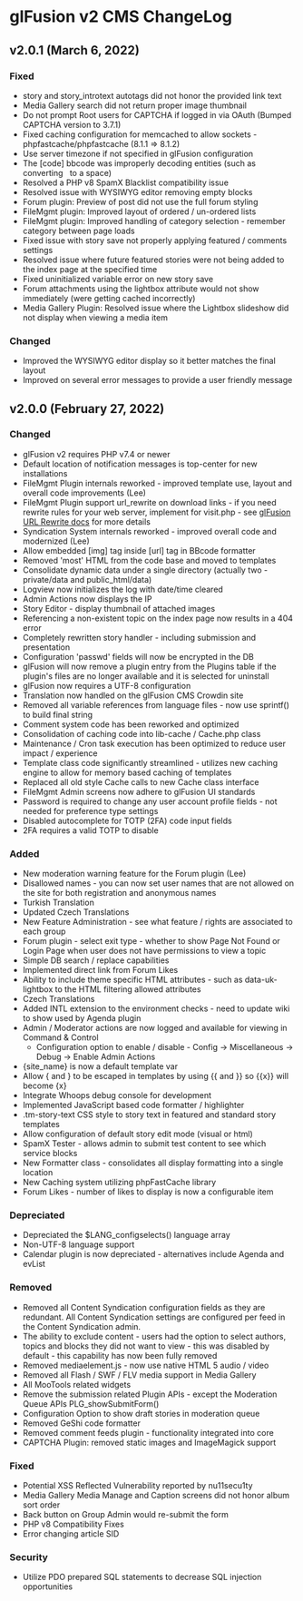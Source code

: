 # glFusion v2 CMS ChangeLog

## v2.0.1 (March 6, 2022)

### Fixed

- story and story_introtext autotags did not honor the provided link text
- Media Gallery search did not return proper image thumbnail
- Do not prompt Root users for CAPTCHA if logged in via OAuth (Bumped CAPTCHA version to 3.7.1)
- Fixed caching configuration for memcached to allow sockets - phpfastcache/phpfastcache (8.1.1 => 8.1.2)
- Use server timezone if not specified in glFusion configuration
- The [code] bbcode was improperly decoding entities (such as converting &nbsp; to a space)
- Resolved a PHP v8 SpamX Blacklist compatibility issue
- Resolved issue with WYSIWYG editor removing empty blocks
- Forum plugin: Preview of post did not use the full forum styling
- FileMgmt plugin: Improved layout of ordered / un-ordered lists
- FileMgmt plugin: Improved handling of category selection - remember category between page loads
- Fixed issue with story save not properly applying featured / comments settings
- Resolved issue where future featured stories were not being added to the index page at the specified time
- Fixed uninitialized variable error on new story save
- Forum attachments using the lightbox attribute would not show immediately (were getting cached incorrectly)
- Media Gallery Plugin: Resolved issue where the Lightbox slideshow did not display when viewing a media item

### Changed

- Improved the WYSIWYG editor display so it better matches the final layout
- Improved on several error messages to provide a user friendly message

## v2.0.0 (February 27, 2022)

### Changed

- glFusion v2 requires PHP v7.4 or newer
- Default location of notification messages is top-center for new installations
- FileMgmt Plugin internals reworked - improved template use, layout and overall code improvements (Lee)
- FileMgmt Plugin support url_rewrite on download links - if you need rewrite rules for your web server, implement for visit.php - see [glFusion URL Rewrite docs](https://www.glfusion.org/wiki/glfusion:configuration:site) for more details
- Syndication System internals reworked - improved overall code and modernized (Lee)
- Allow embedded [img] tag inside [url] tag in BBcode formatter
- Removed 'most' HTML from the code base and moved to templates
- Consolidate dynamic data under a single directory (actually two - private/data and public_html/data)
- Logview now initializes the log with date/time cleared
- Admin Actions now displays the IP
- Story Editor - display thumbnail of attached images
- Referencing a non-existent topic on the index page now results in a 404 error
- Completely rewritten story handler - including submission and presentation
- Configuration 'passwd' fields will now be encrypted in the DB
- glFusion will now remove a plugin entry from the Plugins table if the plugin's files are no longer available and it is selected for uninstall
- glFusion now requires a UTF-8 configuration
- Translation now handled on the glFusion CMS Crowdin site
- Removed all variable references from language files - now use sprintf() to build final string
- Comment system code has been reworked and optimized
- Consolidation of caching code into lib-cache / Cache.php class
- Maintenance / Cron task execution has been optimized to reduce user impact / experience
- Template class code significantly streamlined - utilizes new caching engine to allow for memory based caching of templates
- Replaced all old style Cache calls to new Cache class interface
- FileMgmt Admin screens now adhere to glFusion UI standards
- Password is required to change any user account profile fields - not needed for preference type settings
- Disabled autocomplete for TOTP (2FA) code input fields
- 2FA requires a valid TOTP to disable

### Added

- New moderation warning feature for the Forum plugin (Lee)
- Disallowed names - you can now set user names that are not allowed on the site for both registration and anonymous names
- Turkish Translation
- Updated Czech Translations
- New Feature Administration - see what feature / rights are associated to each group
- Forum plugin - select exit type - whether to show Page Not Found or Login Page when user does not have permissions to view a topic
- Simple DB search / replace capabilities
- Implemented direct link from Forum Likes
- Ability to include theme specific HTML attributes - such as data-uk-lightbox to the HTML filtering allowed attributes
- Czech Translations
- Added INTL extension to the environment checks - need to update wiki to show used by Agenda plugin
- Admin / Moderator actions are now logged and available for viewing in Command & Control
  - Configuration option to enable / disable - Config -> Miscellaneous -> Debug -> Enable Admin Actions
- {site_name} is now a default template var
- Allow { and } to be escaped in templates by using {{ and }} so {{x}} will become {x}
- Integrate Whoops debug console for development
- Implemented JavaScript based code formatter / highlighter
- .tm-story-text CSS style to story text in featured and standard story templates
- Allow configuration of default story edit mode (visual or html)
- SpamX Tester - allows admin to submit test content to see which service blocks
- New Formatter class - consolidates all display formatting into a single location
- New Caching system utilizing phpFastCache library
- Forum Likes - number of likes to display is now a configurable item

### Depreciated

- Depreciated the $LANG_configselects() language array
- Non-UTF-8 language support
- Calendar plugin is now depreciated - alternatives include Agenda and evList

### Removed

- Removed all Content Syndication configuration fields as they are redundant. All Content Syndication settings are configured per feed in the Content Syndication admin.
- The ability to exclude content - users had the option to select authors, topics and blocks they did not want to view - this was disabled by default - this capability has now been fully removed
- Removed mediaelement.js - now use native HTML 5 audio / video
- Removed all Flash / SWF / FLV media support in Media Gallery
- All MooTools related widgets
- Remove the submission related Plugin APIs - except the Moderation Queue APIs
      PLG_showSubmitForm()
- Configuration Option to show draft stories in moderation queue
- Removed GeShi code formatter
- Removed comment feeds plugin - functionality integrated into core
- CAPTCHA Plugin: removed static images and ImageMagick support

### Fixed

- Potential XSS Reflected Vulnerability reported by nu11secu1ty
- Media Gallery Media Manage and Caption screens did not honor album sort order
- Back button on Group Admin would re-submit the form
- PHP v8 Compatibility Fixes
- Error changing article SID

### Security

- Utilize PDO prepared SQL statements to decrease SQL injection opportunities
